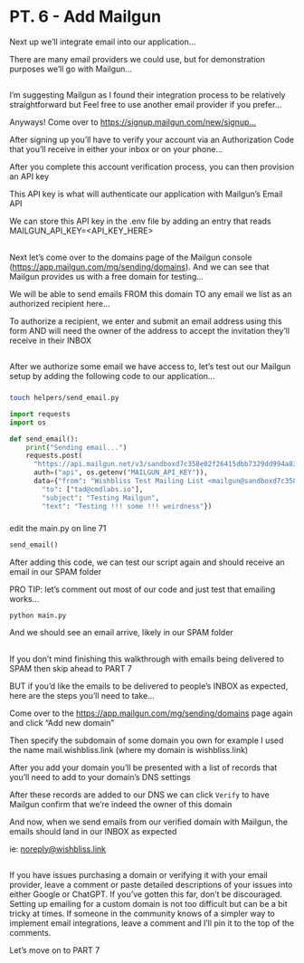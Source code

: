 # PT. 6 - Add Mailgun

Next up we’ll integrate email into our application…

There are many email providers we could use, but for demonstration purposes we’ll go with Mailgun…

##

I’m suggesting Mailgun as I found their integration process to be relatively straightforward but Feel free to use another email provider if you prefer…

Anyways! Come over to https://signup.mailgun.com/new/signup…

After signing up you’ll have to verify your account via an Authorization Code that you’ll receive in either your inbox or on your phone…

After you complete this account verification process, you can then provision an API key

This API key is what will authenticate our application with Mailgun’s Email API

We can store this API key in the .env file by adding an entry that reads MAILGUN_API_KEY=<API_KEY_HERE>

##

Next let’s come over to the domains page of the Mailgun console (https://app.mailgun.com/mg/sending/domains). And we can see that Mailgun provides us with a free domain for testing…

We will be able to send emails FROM this domain TO any email we list as an authorized recipient here…

To authorize a recipient, we enter and submit an email address using this form AND will need the owner of the address to accept the invitation they’ll receive in their INBOX

##

After we authorize some email we have access to, let’s test out our Mailgun setup by adding the following code to our application…

###

```sh
touch helpers/send_email.py
```
```python
import requests
import os

def send_email():
    print("Sending email...")
    requests.post(
      "https://api.mailgun.net/v3/sandboxd7c358e02f26415dbb7329dd994a8334.mailgun.org/messages",
      auth=("api", os.getenv("MAILGUN_API_KEY")),
      data={"from": "Wishbliss Test Mailing List <mailgun@sandboxd7c358e02f26415dbb7329dd994a8334.mailgun.org>",
        "to": ["tad@cmdlabs.io"],
        "subject": "Testing Mailgun",
        "text": "Testing !!! some !!! weirdness"})
```

###

edit the main.py on line 71

```python
send_email()
```

After adding this code, we can test our script again and should receive an email in our SPAM folder

PRO TIP: let’s comment out most of our code and just test that emailing works…

`python main.py`

And we should see an email arrive, likely in our SPAM folder

##

If you don’t mind finishing this walkthrough with emails being delivered to SPAM then skip ahead to PART 7

BUT if you’d like the emails to be delivered to people’s INBOX as expected, here are the steps you’ll need to take…

Come over to the https://app.mailgun.com/mg/sending/domains page again and click “Add new domain”

Then specify the subdomain of some domain you own for example I used the name mail.wishbliss.link (where my domain is wishbliss.link)

After you add your domain you’ll be presented with a list of records that you’ll need to add to your domain’s DNS settings

After these records are added to our DNS we can click `Verify` to have Mailgun confirm that we’re indeed the owner of this domain

And now, when we send emails from our verified domain with Mailgun, the emails should land in our INBOX as expected

ie: noreply@wishbliss.link

##

If you have issues purchasing a domain or verifying it with your email provider, leave a comment or paste detailed descriptions of your issues into either Google or ChatGPT. If you’ve gotten this far, don’t be discouraged. Setting up emailing for a custom domain is not too difficult but can be a bit tricky at times. If someone in the community knows of a simpler way to implement email integrations, leave a comment and I’ll pin it to the top of the comments.

Let’s move on to PART 7
